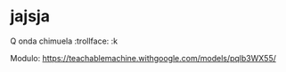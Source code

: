 # jajsja
Q onda chimuela :trollface: :k

Modulo: https://teachablemachine.withgoogle.com/models/pqlb3WX55/
